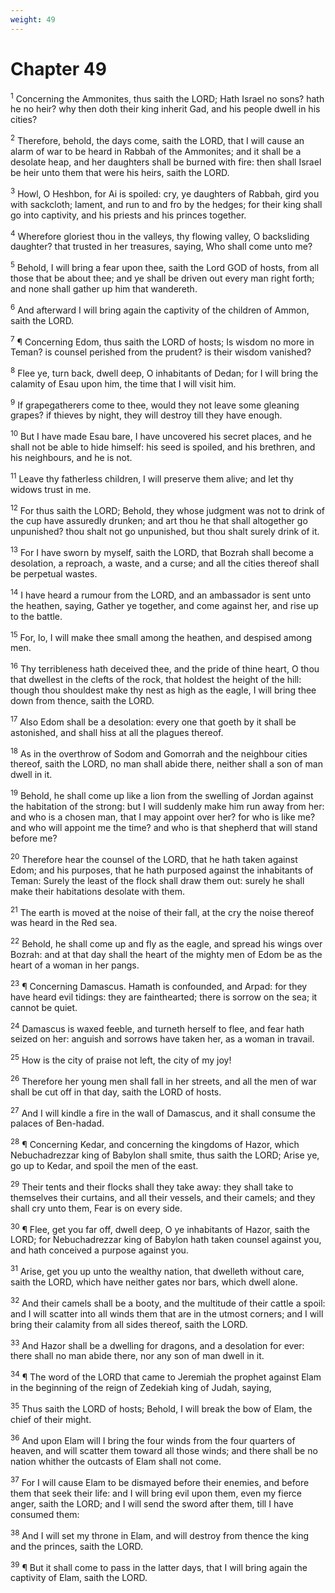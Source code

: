 ```yaml
---
weight: 49
---
```


# Chapter 49

<sup>1</sup> Concerning the Ammonites, thus saith the LORD; Hath Israel no sons? hath he no heir? why then doth their king inherit Gad, and his people dwell in his cities? 

<sup>2</sup> Therefore, behold, the days come, saith the LORD, that I will cause an alarm of war to be heard in Rabbah of the Ammonites; and it shall be a desolate heap, and her daughters shall be burned with fire: then shall Israel be heir unto them that were his heirs, saith the LORD. 

<sup>3</sup> Howl, O Heshbon, for Ai is spoiled: cry, ye daughters of Rabbah, gird you with sackcloth; lament, and run to and fro by the hedges; for their king shall go into captivity, and his priests and his princes together. 

<sup>4</sup> Wherefore gloriest thou in the valleys, thy flowing valley, O backsliding daughter? that trusted in her treasures, saying, Who shall come unto me? 

<sup>5</sup> Behold, I will bring a fear upon thee, saith the Lord GOD of hosts, from all those that be about thee; and ye shall be driven out every man right forth; and none shall gather up him that wandereth. 

<sup>6</sup> And afterward I will bring again the captivity of the children of Ammon, saith the LORD. 

<sup>7</sup> ¶ Concerning Edom, thus saith the LORD of hosts; Is wisdom no more in Teman? is counsel perished from the prudent? is their wisdom vanished? 

<sup>8</sup> Flee ye, turn back, dwell deep, O inhabitants of Dedan; for I will bring the calamity of Esau upon him, the time that I will visit him. 

<sup>9</sup> If grapegatherers come to thee, would they not leave some gleaning grapes? if thieves by night, they will destroy till they have enough. 

<sup>10</sup> But I have made Esau bare, I have uncovered his secret places, and he shall not be able to hide himself: his seed is spoiled, and his brethren, and his neighbours, and he is not. 

<sup>11</sup> Leave thy fatherless children, I will preserve them alive; and let thy widows trust in me. 

<sup>12</sup> For thus saith the LORD; Behold, they whose judgment was not to drink of the cup have assuredly drunken; and art thou he that shall altogether go unpunished? thou shalt not go unpunished, but thou shalt surely drink of it. 

<sup>13</sup> For I have sworn by myself, saith the LORD, that Bozrah shall become a desolation, a reproach, a waste, and a curse; and all the cities thereof shall be perpetual wastes. 

<sup>14</sup> I have heard a rumour from the LORD, and an ambassador is sent unto the heathen, saying, Gather ye together, and come against her, and rise up to the battle. 

<sup>15</sup> For, lo, I will make thee small among the heathen, and despised among men. 

<sup>16</sup> Thy terribleness hath deceived thee, and the pride of thine heart, O thou that dwellest in the clefts of the rock, that holdest the height of the hill: though thou shouldest make thy nest as high as the eagle, I will bring thee down from thence, saith the LORD. 

<sup>17</sup> Also Edom shall be a desolation: every one that goeth by it shall be astonished, and shall hiss at all the plagues thereof. 

<sup>18</sup> As in the overthrow of Sodom and Gomorrah and the neighbour cities thereof, saith the LORD, no man shall abide there, neither shall a son of man dwell in it. 

<sup>19</sup> Behold, he shall come up like a lion from the swelling of Jordan against the habitation of the strong: but I will suddenly make him run away from her: and who is a chosen man, that I may appoint over her? for who is like me? and who will appoint me the time? and who is that shepherd that will stand before me? 

<sup>20</sup> Therefore hear the counsel of the LORD, that he hath taken against Edom; and his purposes, that he hath purposed against the inhabitants of Teman: Surely the least of the flock shall draw them out: surely he shall make their habitations desolate with them. 

<sup>21</sup> The earth is moved at the noise of their fall, at the cry the noise thereof was heard in the Red sea. 

<sup>22</sup> Behold, he shall come up and fly as the eagle, and spread his wings over Bozrah: and at that day shall the heart of the mighty men of Edom be as the heart of a woman in her pangs. 

<sup>23</sup> ¶ Concerning Damascus. Hamath is confounded, and Arpad: for they have heard evil tidings: they are fainthearted; there is sorrow on the sea; it cannot be quiet. 

<sup>24</sup> Damascus is waxed feeble, and turneth herself to flee, and fear hath seized on her: anguish and sorrows have taken her, as a woman in travail. 

<sup>25</sup> How is the city of praise not left, the city of my joy! 

<sup>26</sup> Therefore her young men shall fall in her streets, and all the men of war shall be cut off in that day, saith the LORD of hosts. 

<sup>27</sup> And I will kindle a fire in the wall of Damascus, and it shall consume the palaces of Ben-hadad. 

<sup>28</sup> ¶ Concerning Kedar, and concerning the kingdoms of Hazor, which Nebuchadrezzar king of Babylon shall smite, thus saith the LORD; Arise ye, go up to Kedar, and spoil the men of the east. 

<sup>29</sup> Their tents and their flocks shall they take away: they shall take to themselves their curtains, and all their vessels, and their camels; and they shall cry unto them, Fear is on every side. 

<sup>30</sup> ¶ Flee, get you far off, dwell deep, O ye inhabitants of Hazor, saith the LORD; for Nebuchadrezzar king of Babylon hath taken counsel against you, and hath conceived a purpose against you. 

<sup>31</sup> Arise, get you up unto the wealthy nation, that dwelleth without care, saith the LORD, which have neither gates nor bars, which dwell alone. 

<sup>32</sup> And their camels shall be a booty, and the multitude of their cattle a spoil: and I will scatter into all winds them that are in the utmost corners; and I will bring their calamity from all sides thereof, saith the LORD. 

<sup>33</sup> And Hazor shall be a dwelling for dragons, and a desolation for ever: there shall no man abide there, nor any son of man dwell in it. 

<sup>34</sup> ¶ The word of the LORD that came to Jeremiah the prophet against Elam in the beginning of the reign of Zedekiah king of Judah, saying, 

<sup>35</sup> Thus saith the LORD of hosts; Behold, I will break the bow of Elam, the chief of their might. 

<sup>36</sup> And upon Elam will I bring the four winds from the four quarters of heaven, and will scatter them toward all those winds; and there shall be no nation whither the outcasts of Elam shall not come. 

<sup>37</sup> For I will cause Elam to be dismayed before their enemies, and before them that seek their life: and I will bring evil upon them, even my fierce anger, saith the LORD; and I will send the sword after them, till I have consumed them: 

<sup>38</sup> And I will set my throne in Elam, and will destroy from thence the king and the princes, saith the LORD. 

<sup>39</sup> ¶ But it shall come to pass in the latter days, that I will bring again the captivity of Elam, saith the LORD. 


